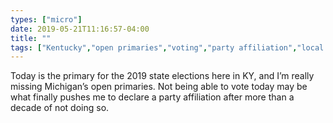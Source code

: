 ```yaml
---
types: ["micro"]
date: 2019-05-21T11:16:57-04:00
title: ""
tags: ["Kentucky","open primaries","voting","party affiliation","local politics","primary elections","elections"]
---
```

Today is the primary for the 2019 state elections here in KY, and I’m really missing Michigan’s open primaries. Not being able to vote today may be what finally pushes me to declare a party affiliation after more than a decade of not doing so.
